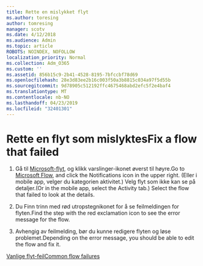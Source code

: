 ```yaml
---
title: Rette en mislykket flyt
ms.author: toresing
author: tomresing
manager: scotv
ms.date: 4/12/2018
ms.audience: Admin
ms.topic: article
ROBOTS: NOINDEX, NOFOLLOW
localization_priority: Normal
ms.collection: Adm_O365
ms.custom: ''
ms.assetid: 856b15c9-2b41-4528-8195-7bfccbf78d69
ms.openlocfilehash: 28e3d83ee2b16c003f50a3b8815c034a97f5d55b
ms.sourcegitcommit: 9d78905c512192ffc4675468abd2efc5f2e4baf4
ms.translationtype: MT
ms.contentlocale: nb-NO
ms.lasthandoff: 04/23/2019
ms.locfileid: "32401301"
---
```

# <a name="fix-a-flow-that-failed"></a><span data-ttu-id="704e6-102">Rette en flyt som mislyktes</span><span class="sxs-lookup"><span data-stu-id="704e6-102">Fix a flow that failed</span></span>

1. <span data-ttu-id="704e6-103">Gå til [Microsoft-flyt](https://flow.microsoft.com/), og klikk varslinger-ikonet øverst til høyre.</span><span class="sxs-lookup"><span data-stu-id="704e6-103">Go to [Microsoft Flow](https://flow.microsoft.com/), and click the Notifications icon in the upper right.</span></span> <span data-ttu-id="704e6-104">(Eller i mobile app, velger du kategorien aktivitet.) Velg flyt som ikke kan se på detaljer.</span><span class="sxs-lookup"><span data-stu-id="704e6-104">(Or in the mobile app, select the Activity tab.) Select the flow that failed to look at the details.</span></span>
    
2. <span data-ttu-id="704e6-105">Du Finn trinn med rød utropstegnikonet for å se feilmeldingen for flyten.</span><span class="sxs-lookup"><span data-stu-id="704e6-105">Find the step with the red exclamation icon to see the error message for the flow.</span></span>
    
3. <span data-ttu-id="704e6-106">Avhengig av feilmelding, bør du kunne redigere flyten og løse problemet.</span><span class="sxs-lookup"><span data-stu-id="704e6-106">Depending on the error message, you should be able to edit the flow and fix it.</span></span> 
    
[<span data-ttu-id="704e6-107">Vanlige flyt-feil</span><span class="sxs-lookup"><span data-stu-id="704e6-107">Common flow failures</span></span>](https://go.microsoft.com/fwlink/?linkid=872110)
  

